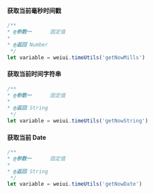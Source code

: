 #### 获取当前毫秒时间戳
```js
/**
* @参数一      固定值
* 
* @返回 Number
 */
let variable = weiui.timeUtils('getNowMills')
```

#### 获取当前时间字符串
```js
/**
* @参数一      固定值
* 
* @返回 String
 */
let variable = weiui.timeUtils('getNowString')
```

#### 获取当前 Date
```js
/**
* @参数一      固定值
* 
* @返回 String
 */
let variable = weiui.timeUtils('getNowDate')
```

